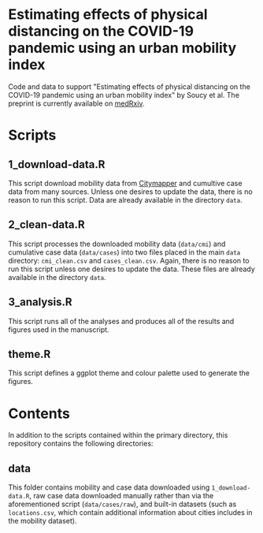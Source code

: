# Estimating effects of physical distancing on the COVID-19 pandemic using an urban mobility index

Code and data to support "Estimating effects of physical distancing on the COVID-19 pandemic using an urban mobility index" by Soucy et al. The preprint is currently available on [medRxiv](https://www.medrxiv.org/content/10.1101/2020.04.05.20054288v2).

# Scripts

## 1_download-data.R

This script download mobility data from [Citymapper](https://citymapper.com/cmi) and cumultive case data from many sources. Unless one desires to update the data, there is no reason to run this script. Data are already available in the directory `data`.

## 2_clean-data.R

This script processes the downloaded mobility data (`data/cmi`) and cumulative case data (`data/cases`) into two files placed in the main `data` directory: `cmi_clean.csv` and `cases_clean.csv`. Again, there is no reason to run this script unless one desires to update the data. These files are already available in the directory `data`.

## 3_analysis.R

This script runs all of the analyses and produces all of the results and figures used in the manuscript.

## theme.R

This script defines a ggplot theme and colour palette used to generate the figures.

##

# Contents

In addition to the scripts contained within the primary directory, this repository contains the following directories:

## data

This folder contains mobility and case data downloaded using `1_download-data.R`, raw case data downloaded manually rather than via the aforementioned script (`data/cases/raw`), and built-in datasets (such as `locations.csv`, which contain additional information about cities includes in the mobility dataset).
